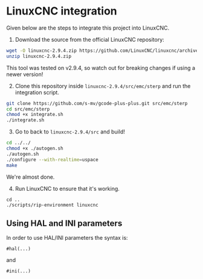 # LinuxCNC integration
Given below are the steps to integrate this project into LinuxCNC.

1. Download the source from the official LinuxCNC repository:
```sh
wget -O linuxcnc-2.9.4.zip https://github.com/LinuxCNC/linuxcnc/archive/refs/tags/v2.9.4.zip
unzip linuxcnc-2.9.4.zip
```

This tool was tested on v2.9.4, so watch out for breaking changes if using a
newer version!

2. Clone this repository inside `linuxcnc-2.9.4/src/emc/sterp` and run the
integration script.
```sh
git clone https://github.com/s-mv/gcode-plus-plus.git src/emc/sterp
cd src/emc/sterp
chmod +x integrate.sh
./integrate.sh
```

3. Go to back to `linuxcnc-2.9.4/src` and build!
```sh
cd ../../
chmod +x ./autogen.sh
./autogen.sh
./configure --with-realtime=uspace
make
```

We're almost done.

4. Run LinuxCNC to ensure that it's working.
```
cd ..
./scripts/rip-environment linuxcnc
```

## Using HAL and INI parameters

In order to use HAL/INI parameters the syntax is:
```
#hal(...)
```
and
```
#ini(...)
```

